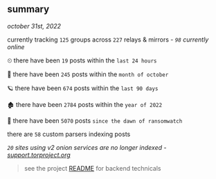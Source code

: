 
## summary
_october 31st, 2022_

currently tracking `125` groups across `227` relays & mirrors - _`98` currently online_

⏲ there have been `19` posts within the `last 24 hours`

🦈 there have been `245` posts within the `month of october`

🪐 there have been `674` posts within the `last 90 days`

🏚 there have been `2784` posts within the `year of 2022`

🦕 there have been `5070` posts `since the dawn of ransomwatch`

there are `58` custom parsers indexing posts

_`20` sites using v2 onion services are no longer indexed - [support.torproject.org](https://support.torproject.org/onionservices/v2-deprecation/)_

> see the project [README](https://github.com/joshhighet/ransomwatch#ransomwatch--) for backend technicals
